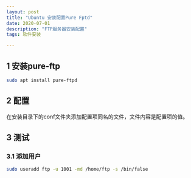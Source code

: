 ```yaml
---
layout: post
title: "Ubuntu 安装配置Pure Fptd"
date: 2020-07-01
description: "FTP服务器安装配置"
tags: 软件安装

---  
```


## 1 安装pure-ftp

```bash
sudo apt install pure-ftpd
```

## 2 配置

在安装目录下的conf文件夹添加配置项同名的文件，文件内容是配置项的值。

## 3 测试

### 3.1 添加用户

```bash
sudo useradd ftp -u 1001 -md /home/ftp -s /bin/false
```